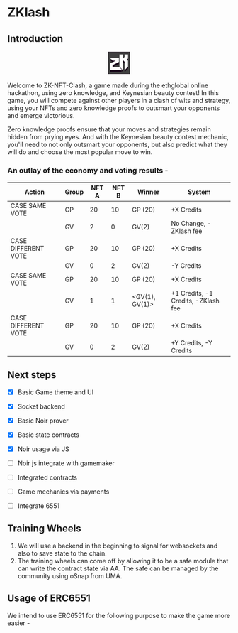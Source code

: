 # ZKlash

## Introduction

<p align="center">
    <img src="./art_assets/zklogo_hd_logo.png" alt="ZKlash Logo" width="10%">
</p>

Welcome to ZK-NFT-Clash, a game made during the ethglobal online hackathon, using zero knowledge, and Keynesian beauty contest! In this game, you will compete against other players in a clash of wits and strategy, using your NFTs and zero knowledge proofs to outsmart your opponents and emerge victorious.

Zero knowledge proofs ensure that your moves and strategies remain hidden from prying eyes. And with the Keynesian beauty contest mechanic, you'll need to not only outsmart your opponents, but also predict what they will do and choose the most popular move to win.

### An outlay of the economy and voting results - 



| Action  | Group     | NFT A | NFT B | Winner    | System                           |
|-------|-------|-------|-----------|-----------------------------------|----------------------------------|
| CASE SAME VOTE | GP    | 20    | 10    | GP (20)    | +X Credits    | ZKlash loses    |
|       | GV    | 2    | 0    | GV(2)    | No Change, -ZKlash fee    | NA    |
| CASE DIFFERENT VOTE | GP    | 20    | 10    | GP (20)    | +X Credits    | ZKlash loses    |
|       | GV    | 0    | 2    | GV(2)    | -Y Credits    | ZKlash wins    |
| CASE SAME VOTE | GP    | 20    | 10    | GP (20)    | +X Credits    | ZKlash loses    |
|       | GV    | 1    | 1    | <GV(1), GV(1)>    | +1 Credits, -1 Credits, -ZKlash fee    | NA    |
| CASE DIFFERENT VOTE | GP    | 20    | 10    | GP (20)    | +X Credits    | ZKlash loses    |
|       | GV    | 0    | 2    | GV(2)    | +Y Credits, -Y Credits    | ZKlash wins    |

## Next steps


- [x] Basic Game theme and UI
- [x] Socket backend
- [x] Basic Noir prover
- [x] Basic state contracts
- [x] Noir usage via JS 
- [ ] Noir js integrate with gamemaker
- [ ] Integrated contracts
- [ ] Game mechanics via payments  
- [ ] Integrate 6551



## Training Wheels
1. We will use a backend in the beginning to signal for websockets and also to save state to the chain.
2. The training wheels can come off by allowing it to be a safe module that can write the contract state via AA. The safe can be managed by the community using oSnap from UMA.

## Usage of ERC6551
We intend to use ERC6551 for the following purpose to make the game more easier - 
<To fill after POC works>

